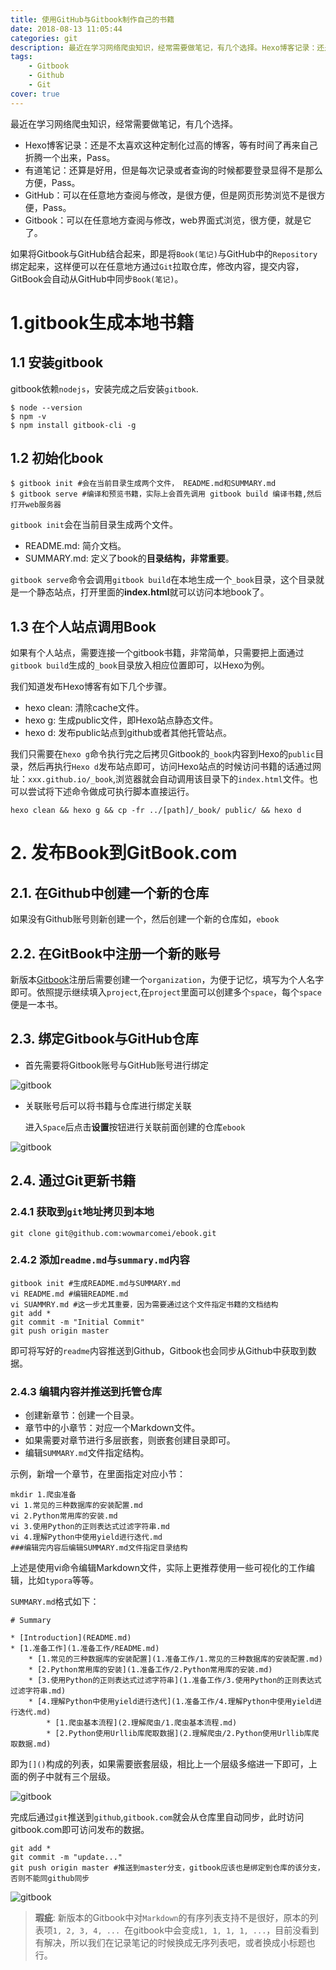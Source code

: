 ```yaml
---
title: 使用GitHub与Gitbook制作自己的书籍
date: 2018-08-13 11:05:44
categories: git
description: 最近在学习网络爬虫知识，经常需要做笔记，有几个选择。Hexo博客记录：还是不太喜欢这种定制化过高的博客，等有时间了再来自己折腾一个出来，Pass。 有道笔记：还算是好用，但是每次记录或者查询的时候都要登录显得不是那么方便，Pass。 GitHub：可以在任意地方查阅与修改，是很方便，但是网页形势浏览不是很方便，Pass。 Gitbook：可以在任意地方查阅与修改，web界面式浏览，很方便，就是它了。
tags:
	- Gitbook
	- Github
	- Git
cover: true
---
```


最近在学习网络爬虫知识，经常需要做笔记，有几个选择。

- Hexo博客记录：还是不太喜欢这种定制化过高的博客，等有时间了再来自己折腾一个出来，Pass。
- 有道笔记：还算是好用，但是每次记录或者查询的时候都要登录显得不是那么方便，Pass。
- GitHub：可以在任意地方查阅与修改，是很方便，但是网页形势浏览不是很方便，Pass。
- Gitbook：可以在任意地方查阅与修改，web界面式浏览，很方便，就是它了。

如果将Gitbook与GitHub结合起来，即是将`Book(笔记)`与GitHub中的`Repository`绑定起来，这样便可以在任意地方通过`Git`拉取仓库，修改内容，提交内容，GitBook会自动从GitHub中同步`Book(笔记)`。

# 1.gitbook生成本地书籍

## 1.1 安装gitbook

gitbook依赖`nodejs`，安装完成之后安装`gitbook`.

```shell
$ node --version
$ npm -v
$ npm install gitbook-cli -g
```

## 1.2 初始化book

```shell
$ gitbook init #会在当前目录生成两个文件， README.md和SUMMARY.md
$ gitbook serve #编译和预览书籍，实际上会首先调用 gitbook build 编译书籍,然后打开web服务器
```

`gitbook init`会在当前目录生成两个文件。

- README.md: 简介文档。
- SUMMARY.md: 定义了book的**目录结构，非常重要**。

`gitbook serve`命令会调用`gitbook build`在本地生成一个`_book`目录，这个目录就是一个静态站点，打开里面的**index.html**就可以访问本地book了。

## 1.3 在个人站点调用Book 

如果有个人站点，需要连接一个gitbook书籍，非常简单，只需要把上面通过`gitbook build`生成的`_book`目录放入相应位置即可，以Hexo为例。

我们知道发布Hexo博客有如下几个步骤。

- hexo clean: 清除cache文件。
- hexo g: 生成public文件，即Hexo站点静态文件。
- hexo d: 发布public站点到github或者其他托管站点。

我们只需要在`hexo g`命令执行完之后拷贝Gitbook的`_book`内容到Hexo的`public`目录，然后再执行`Hexo d`发布站点即可，访问Hexo站点的时候访问书籍的话通过网址：`xxx.github.io/_book`,浏览器就会自动调用该目录下的`index.html`文件。也可以尝试将下述命令做成可执行脚本直接运行。

```shell
hexo clean && hexo g && cp -fr ../[path]/_book/ public/ && hexo d
```

# 2. 发布Book到GitBook.com

## 2.1. 在Github中创建一个新的仓库

如果没有Github账号则新创建一个，然后创建一个新的仓库如，`ebook`

## 2.2. 在GitBook中注册一个新的账号

新版本[Gitbook](https://gitbook.com)注册后需要创建一个`organization`，为便于记忆，填写为个人名字即可。依照提示继续填入`project`,在`project`里面可以创建多个`space`，每个`space`便是一本书。

## 2.3. 绑定Gitbook与GitHub仓库

- 首先需要将Gitbook账号与GitHub账号进行绑定

![gitbook](http://ww1.sinaimg.cn/large/67c0b572gy1fu7zpdx5jwj20xu0h6jrp.jpg)

- 关联账号后可以将书籍与仓库进行绑定关联

  进入`Space`后点击**设置**按钮进行关联前面创建的仓库`ebook`

![gitbook](http://ww1.sinaimg.cn/large/67c0b572gy1fu7zmi6ahxj20ws0hu0t3.jpg)

## 2.4. 通过Git更新书籍

### 2.4.1 获取到`git`地址拷贝到本地

```shell
git clone git@github.com:wowmarcomei/ebook.git
```

### 2.4.2 添加`readme.md`与`summary.md`内容

```shell
gitbook init #生成README.md与SUMMARY.md
vi README.md #编辑README.md
vi SUAMMRY.md #这一步尤其重要，因为需要通过这个文件指定书籍的文档结构
git add *
git commit -m "Initial Commit"
git push origin master
```

即可将写好的`readme`内容推送到Github，Gitbook也会同步从Github中获取到数据。

### 2.4.3 编辑内容并推送到托管仓库

- 创建新章节：创建一个目录。
- 章节中的小章节：对应一个Markdown文件。
- 如果需要对章节进行多层嵌套，则嵌套创建目录即可。
- 编辑`SUMMARY.md`文件指定结构。

示例，新增一个章节，在里面指定对应小节：

```shell
mkdir 1.爬虫准备
vi 1.常见的三种数据库的安装配置.md
vi 2.Python常用库的安装.md
vi 3.使用Python的正则表达式过滤字符串.md
vi 4.理解Python中使用yield进行迭代.md
###编辑完内容后编辑SUMMARY.md文件指定目录结构
```

上述是使用vi命令编辑Markdown文件，实际上更推荐使用一些可视化的工作编辑，比如`typora`等等。

`SUMMARY.md`格式如下：

```shell
# Summary

* [Introduction](README.md)
* [1.准备工作](1.准备工作/README.md)
	* [1.常见的三种数据库的安装配置](1.准备工作/1.常见的三种数据库的安装配置.md)
	* [2.Python常用库的安装](1.准备工作/2.Python常用库的安装.md)
	* [3.使用Python的正则表达式过滤字符串](1.准备工作/3.使用Python的正则表达式过滤字符串.md)
	* [4.理解Python中使用yield进行迭代](1.准备工作/4.理解Python中使用yield进行迭代.md)
		* [1.爬虫基本流程](2.理解爬虫/1.爬虫基本流程.md)
		* [2.Python使用Urllib库爬取数据](2.理解爬虫/2.Python使用Urllib库爬取数据.md)
```

即为`[]()`构成的列表，如果需要嵌套层级，相比上一个层级多缩进一下即可，上面的例子中就有三个层级。

![gitbook](http://ww1.sinaimg.cn/large/67c0b572gy1fu8xuzc4yvj20n00hjglo.jpg)

完成后通过`git`推送到`github`,`gitbook.com`就会从仓库里自动同步，此时访问gitbook.com即可访问发布的数据。

```shell
git add *
git commit -m "update..."
git push origin master #推送到master分支，gitbook应该也是绑定到仓库的该分支，否则不能同github同步
```

![gitbook](http://ww1.sinaimg.cn/large/67c0b572gy1fu8fbywhdhj210p0hvdfy.jpg)

> **瑕疵**: 新版本的Gitbook中对`Markdown`的有序列表支持不是很好，原本的列表项`1, 2, 3, 4, ... `在gitbook中会变成`1, 1, 1, 1, ...`，目前没看到有解决，所以我们在记录笔记的时候换成无序列表吧，或者换成小标题也行。